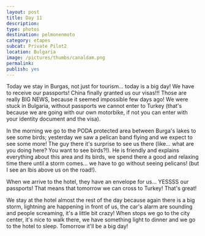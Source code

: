 ```yaml
---
layout: post
title: Day 11
description: 
type: photos
destination: pelmonenmoto
category: etapes
subcat: Private Pilot2
location: Bulgaria
image: /pictures/thumbs/canaldam.png
permalink: 
publish: yes
---
```


Today we stay in Burgas, not just for tourism... today is a big day! We have to receive our passports! China finally granted us our visas!!! Those are really BIG NEWS, because it seemed impossible few days ago! We were stuck in Bulgaria, without passports we cannot enter to Turkey (that's because we are going with our own motorbike, if not you can enter with your identity document and the visa).

In the morning we go to the PODA protected area between Burga's lakes to see some birds; yesterday we saw a pelican band flying and we expect to see some more! The guy there it's surprise to see us there (like... what are you doing here? You want to see birds?!). He is friendly and explains everything about this area and its birds, we spend there a good and relaxing time there until a storm comes... we have to go without seeing pelicans! (but I see an Ibis above us on the road!). 

When we arrive to the hotel, they have an envelope for us... YESSSS our passports! That means that tomorrow we can cross to Turkey! That's great!

We stay at the hotel almost the rest of the day because again there is a big storm, lightning are happening in front of us, the car's alarm are sounding and people screaming, it's a little bit crazy! When stops we go to the city center, it's nice to walk there, we have something light to dinner and we go to the hotel to sleep. Tomorrow it'll be a big day!
